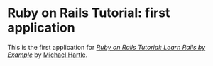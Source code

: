 # Ruby on Rails Tutorial: first application

This is the first application for [*Ruby on Rails Tutorial: Learn Rails by Example*](http://railstutorial.org/) by [Michael Hartle](http://michaelhartle.com/).
